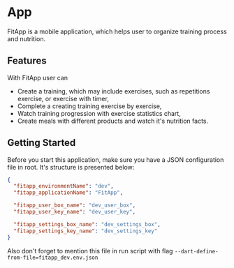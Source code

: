 # App

FitApp is a mobile application, which helps user to organize training process and nutrition.

## Features

With FitApp user can
- Create a training, which may include exercises, such as repetitions exercise, or exercise with timer,
- Complete a creating training exercise by exercise,
- Watch training progression with exercise statistics chart,
- Create meals with different products and watch it's nutrition facts.

## Getting Started

Before you start this application, make sure you have a JSON configuration file in root.
It's structure is presented below:
```json
{
  "fitapp_environmentName": "dev",
  "fitapp_applicationName": "FitApp",

  "fitapp_user_box_name": "dev_user_box",
  "fitapp_user_key_name": "dev_user_key",

  "fitapp_settings_box_name": "dev_settings_box",
  "fitapp_settings_key_name": "dev_settings_key"
}
```

Also don't forget to mention this file in run script with flag `--dart-define-from-file=fitapp_dev.env.json`
